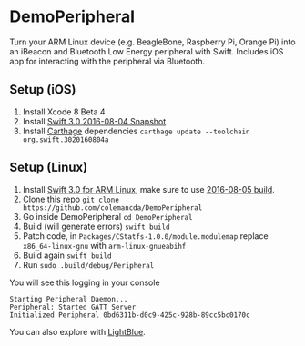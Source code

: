 # DemoPeripheral
Turn your ARM Linux device (e.g. BeagleBone, Raspberry Pi, Orange Pi) into an iBeacon and Bluetooth Low Energy peripheral with Swift. Includes iOS app for interacting with the peripheral via Bluetooth.

## Setup (iOS)

1. Install Xcode 8 Beta 4
2. Install [Swift 3.0 2016-08-04 Snapshot](https://swift.org/builds/development/xcode/swift-DEVELOPMENT-SNAPSHOT-2016-08-04-a/swift-DEVELOPMENT-SNAPSHOT-2016-08-04-a-osx.pkg)
3. Install [Carthage](https://github.com/Carthage/Carthage) dependencies `carthage update --toolchain org.swift.3020160804a`

## Setup (Linux)


1. Install [Swift 3.0 for ARM Linux](http://dev.iachieved.it/iachievedit/swift-3-0-on-a-beaglebone-black/), make sure to use [2016-08-05 build](http://swift-arm.ddns.net/job/Swift-3.0-ARM-Incremental/93/artifact/swift-3.0-2016-08-05-BBB-ubuntu14.04.tar.gz).
2. Clone this repo `git clone https://github.com/colemancda/DemoPeripheral`
2. Go inside DemoPeripheral `cd DemoPeripheral`
3. Build (will generate errors) `swift build`
4. Patch code, in `Packages/CStatfs-1.0.0/module.modulemap` replace `x86_64-linux-gnu` with `arm-linux-gnueabihf`
5. Build again `swift build`
6. Run `sudo .build/debug/Peripheral`

You will see this logging in your console

```
Starting Peripheral Daemon...
Peripheral: Started GATT Server
Initialized Peripheral 0bd6311b-d0c9-425c-928b-89cc5bc0170c
```

You can also explore with [LightBlue](https://itunes.apple.com/us/app/lightblue-explorer-bluetooth/id557428110).
